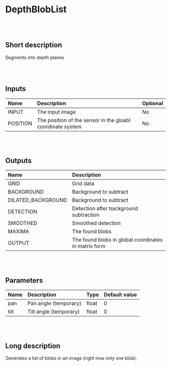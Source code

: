 # DepthBlobList


<br><br>
## Short description

Segments into depth planes

<br><br>

## Inputs

|Name|Description|Optional|
|:----|:-----------|:-------|
|INPUT|The input image|No|
|POSITION|The position of the sensor in the gloabl coordinate system|No|

<br><br>

## Outputs

|Name|Description|
|:----|:-----------|
|GRID|Grid data|
|BACKGROUND|Background to subtract|
|DILATED_BACKGROUND|Background to subtract|
|DETECTION|Detection after background subtraction|
|SMOOTHED|Smoothed detection|
|MAXIMA|The found blobs|
|OUTPUT|The found blobs in global coordinates in matrix form|

<br><br>

## Parameters

|Name|Description|Type|Default value|
|:----|:-----------|:----|:-------------|
|pan|Pan angle (temporary)|float|0|
|tilt|Tilt angle (temporary)|float|0|

<br><br>
## Long description
Generates a list of blobs in an image (right now only one blob).
